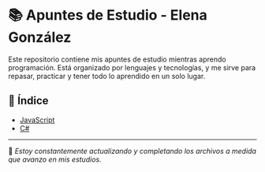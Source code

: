 # 📚 Apuntes de Estudio - Elena González

Este repositorio contiene mis apuntes de estudio mientras aprendo programación. Está organizado por lenguajes y tecnologías, y me sirve para repasar, practicar y tener todo lo aprendido en un solo lugar.

## 🧭 Índice

- [JavaScript](./javascript/)
- [C#](./C#/Propiedades_CSharp_Resumen.md)

---

📌 *Estoy constantemente actualizando y completando los archivos a medida que avanzo en mis estudios.*
